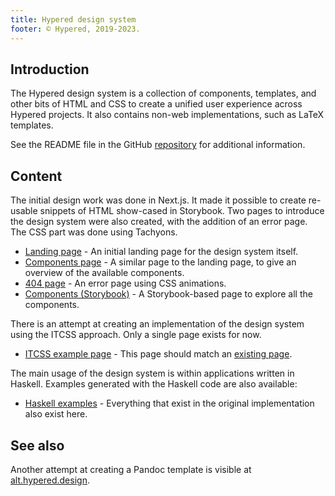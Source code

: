 ```yaml
---
title: Hypered design system
footer: © Hypered, 2019-2023.
---
```



## Introduction

The Hypered design system is a collection of components, templates, and other
bits of HTML and CSS to create a unified user experience across Hypered
projects. It also contains non-web implementations, such as LaTeX templates.

See the README file in the GitHub
[repository](https://github.com/hypered/design) for additional information.

## Content

The initial design work was done in Next.js. It made it possible to create
re-usable snippets of HTML show-cased in Storybook. Two pages to introduce the
design system were also created, with the addition of an error page. The CSS
part was done using Tachyons.

- [Landing page](landing/) - An initial landing page for the design system
  itself.
- [Components page](components/) - A similar page to the landing page, to give
  an overview of the available components.
- [404 page](404/) - An error page using CSS animations.
- [Components (Storybook)](storybook/) - A Storybook-based page to explore all
  the components.

There is an attempt at creating an implementation of the design system using
the ITCSS approach. Only a single page exists for now.

- [ITCSS example page](static-binaries.html) - This page should match an
  [existing page](https://noteed.com/notes/static-binaries.html).

The main usage of the design system is within applications written in Haskell.
Examples generated with the Haskell code are also available:

- [Haskell examples](hs/) - Everything that exist in the original
  implementation also exist here.

## See also

Another attempt at creating a Pandoc template is visible at
[alt.hypered.design](https://alt.hypered.design).
